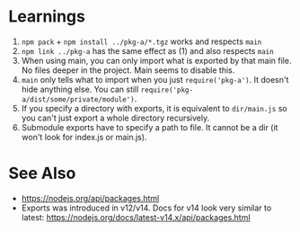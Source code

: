 # Learnings

1. `npm pack` + `npm install ../pkg-a/*.tgz` works and respects `main`
2. `npm link ../pkg-a` has the same effect as (1) and also respects `main`
3. When using main, you can only import what is exported by that main file. No files deeper in the project. Main seems to disable this.
4. `main` only tells what to import when you just `require('pkg-a')`. It doesn't hide anything else. You can still `require('pkg-a/dist/some/private/module')`.
5. If you specify a directory with exports, it is equivalent to `dir/main.js` so you can't just export a whole directory recursively.
6. Submodule exports have to specify a path to file. It cannot be a dir (it won't look for index.js or main.js).

# See Also

- https://nodejs.org/api/packages.html
- Exports was introduced in v12/v14. Docs for v14 look very similar to latest: https://nodejs.org/docs/latest-v14.x/api/packages.html
